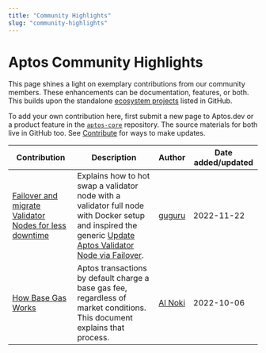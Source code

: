 ```yaml
---
title: "Community Highlights"
slug: "community-highlights"
---
```


# Aptos Community Highlights

This page shines a light on exemplary contributions from our community members. These enhancements can be documentation, features, or both. This builds upon the standalone [ecosystem projects](https://github.com/aptos-foundation/ecosystem-projects) listed in GitHub.

To add your own contribution here, first submit a new page to Aptos.dev or a product feature in the [`aptos-core`](https://github.com/aptos-labs/aptos-core) repository. The source materials for both live in GitHub too. See [Contribute](./index.md) for ways to make updates.

| Contribution | Description | Author | Date added/updated |
| --- | --- | --- | --- |
| [Failover and migrate Validator Nodes for less downtime](https://forum.aptoslabs.com/t/failover-and-migrate-validator-nodes-for-less-downtime/144846) | Explains how to hot swap a validator node with a validator full node with Docker setup and inspired the generic [Update Aptos Validator Node via Failover](../nodes/validator-node/operator/update-validator-node.md). | [guguru](https://forum.aptoslabs.com/u/guguru) | 2022-11-22 |
| [How Base Gas Works](../concepts/base-gas.md) | Aptos transactions by default charge a base gas fee, regardless of market conditions. This document explains that process. | [Al Noki](https://github.com/alnoki) | 2022-10-06 |
